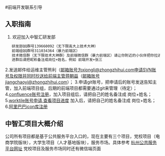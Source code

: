 #前端开发联系引导

## 入职指南
1. 欢迎加入中智汇研发部
  
  ```sh
     研发部QQ群号139660092（无下限高大上技术大神）
     前端组QQ群号311034364（暴力前端区）
     技术微信群（无下限技术大神群）及前端微信群（暴力前端区）请让你附近的小伙伴把你拉进去
     进群后请把昵称备注成岗位+姓名，例如 前端开发+张三
  ```
  
 2.发送邮件给运维主管熊利（邮箱账号为xiongli@zhongzhihui.com申请SVN账号及权限并同时抄送给前端主管蒋朝益（邮箱账号jiangchaoyi@zhongzhihui.com）；
 3.申请git账号，把申请后的账号发送告知主管，加入前端项目组，后期的前端项目都需要通过git来管理（待定）；
 4.[confluence账号注册](http://192.168.1.10:8090/signup.action?token=5d72afb871b88903)，加入项目组后，请把自己的姓名备注成 岗位+姓名；
 5.[worktile账号申请,查看项目进度](https://worktile.com/signin) 加入后，请把自己的姓名备注成 岗位+姓名；
 6.[阿里巴巴icon库注册](http://www.iconfont.cn/)

## 中智汇项目大概介绍
公司所有项目都是基于公共服务平台入口的，现在主要有三个项目，党校项目（电商学院版块），大学生项目（人才基地版块），服务市场。具体参考 [杭州公共服务平台网址](http://www.hzecps.org) 党校项目及服务市场同时还有微信端页面


